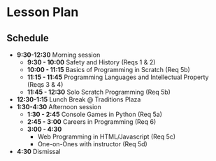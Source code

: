 # Lesson Plan

## Schedule
- **9:30-12:30** Morning session
    - **9:30 - 10:00** Safety and History (Reqs 1 & 2)
    - **10:00 - 11:15** Basics of Programming in Scratch (Req 5b)
    - **11:15 - 11:45** Programming Languages and Intellectual Property (Reqs 3 & 4)
    - **11:45 - 12:30** Solo Scratch Programming (Req 5b)
- **12:30-1:15** Lunch Break @ Traditions Plaza
- **1:30-4:30** Afternoon session
    - **1:30 - 2:45** Console Games in Python (Req 5a)
    - **2:45 - 3:00** Careers in Programming (Req 6)
    - **3:00 - 4:30** 
        - Web Programming in HTML/Javascript (Req 5c)
        - One-on-Ones with instructor (Req 5d)
- **4:30** Dismissal
